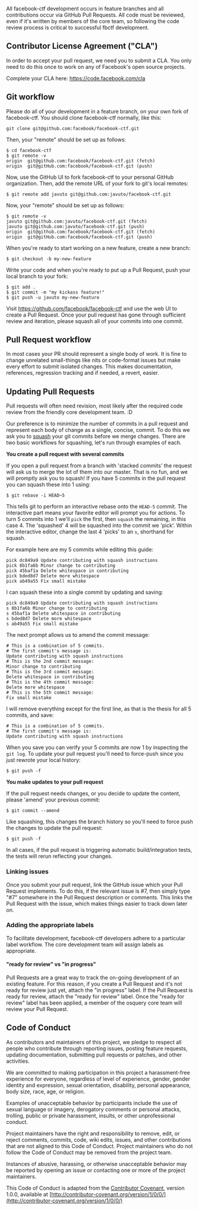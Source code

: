 All facebook-ctf development occurs in feature branches and all contributions occur via GitHub Pull Requests. All code must be reviewed, even if it's written by members of the core team, so following the code review process is critical to successful fbctf development.

## Contributor License Agreement ("CLA")

In order to accept your pull request, we need you to submit a CLA. You only need
to do this once to work on any of Facebook's open source projects.

Complete your CLA here: <https://code.facebook.com/cla>

## Git workflow

Please do all of your development in a feature branch, on your own fork of facebook-ctf. You should clone facebook-ctf normally, like this:

```
git clone git@github.com:facebook/facebook-ctf.git
```

Then, your "remote" should be set up as follows:

```
$ cd facebook-ctf
$ git remote -v
origin  git@github.com:facebook/facebook-ctf.git (fetch)
origin  git@gitHub.com:facebook/facebook-ctf.git (push)
```

Now, use the GitHub UI to fork facebook-ctf to your personal GitHub organization. Then, add the remote URL of your fork to git's local remotes:

```
$ git remote add javuto git@github.com:javuto/facebook-ctf.git
```

Now, your "remote" should be set up as follows:

```
$ git remote -v
javuto git@github.com:javuto/facebook-ctf.git (fetch)
javuto git@github.com:javuto/facebook-ctf.git (push)
origin  git@github.com:facebook/facebook-ctf.git (fetch)
origin  git@gitHub.com:facebook/facebook-ctf.git (push)
```

When you're ready to start working on a new feature, create a new branch:

```
$ git checkout -b my-new-feature
```

Write your code and when you're ready to put up a Pull Request, push your local branch to your fork:

```
$ git add .
$ git commit -m "my kickass feature!"
$ git push -u javuto my-new-feature
```

Visit https://github.com/facebook/facebook-ctf and use the web UI to create a Pull Request. Once your pull request has gone through sufficient review and iteration, please squash all of your commits into one commit.

## Pull Request workflow

In most cases your PR should represent a single body of work. It is fine to change unrelated small-things like nits or code-format issues but make every effort to submit isolated changes. This makes documentation, references, regression tracking and if needed, a revert, easier.

## Updating Pull Requests

Pull requests will often need revision, most likely after the required code review from the friendly core development team. :D

Our preference is to minimize the number of commits in a pull request and represent each body of change as a single, concise, commit. To do this we ask you to [squash](https://git-scm.com/book/en/v2/Git-Tools-Rewriting-History) your git commits before we merge changes. There are two basic workflows for squashing, let's run through examples of each.

**You create a pull request with several commits**

If you open a pull request from a branch with 'stacked commits' the request will ask us to merge the lot of them into our master. That is no fun, and we will promptly ask you to squash! If you have 5 commits in the pull request you can squash these into 1 using:

```
$ git rebase -i HEAD~5
```

This tells git to perform an interactive rebase onto the `HEAD-5` commit. The interactive part means your favorite editor will prompt you for actions. To turn 5 commits into 1 we'll `pick` the first, then `squash` the remaining, in this case 4. The 'squashed' 4 will be squashed into the commit we 'pick'. Within the interactive editor, change the last 4 'picks' to an `s`, shorthand for squash.

For example here are my 5 commits while editing this guide:

```
pick dc849a9 Update contributing with squash instructions
pick 8b1fa6b Minor change to contributing
pick 45baf1a Delete whitespace in contributing
pick bded8d7 Delete more whitespace
pick ab49a55 Fix small mistake
```

I can squash these into a single commit by updating and saving:

```
pick dc849a9 Update contributing with squash instructions
s 8b1fa6b Minor change to contributing
s 45baf1a Delete whitespace in contributing
s bded8d7 Delete more whitespace
s ab49a55 Fix small mistake
```

The next prompt allows us to amend the commit message:

```
# This is a combination of 5 commits.
# The first commit's message is:
Update contributing with squash instructions
# This is the 2nd commit message:
Minor change to contributing
# This is the 3rd commit message:
Delete whitespace in contributing
# This is the 4th commit message:
Delete more whitespace
# This is the 5th commit message:
Fix small mistake
```

I will remove everything except for the first line, as that is the thesis for all 5 commits, and save:

```
# This is a combination of 5 commits.
# The first commit's message is:
Update contributing with squash instructions
```

When you save you can verify your 5 commits are now 1 by inspecting the `git log`. To update your pull request you'll need to force-push since you just rewrote your local history:

```
$ git push -f
```

**You make updates to your pull request**

If the pull request needs changes, or you decide to update the content, please 'amend' your previous commit:

```
$ git commit --amend
```

Like squashing, this changes the branch history so you'll need to force push the changes to update the pull request:

```
$ git push -f
```

In all cases, if the pull request is triggering automatic build/integration tests, the tests will rerun reflecting your changes.

### Linking issues

Once you submit your pull request, link the GitHub issue which your Pull Request implements. To do this, if the relevant issue is #7, then simply type "#7" somewhere in the Pull Request description or comments. This links the Pull Request with the issue, which makes things easier to track down later on.

### Adding the appropriate labels

To facilitate development, facebook-ctf developers adhere to a particular label workflow. The core development team will assign labels as appropriate.

#### "ready for review" vs "in progress"

Pull Requests are a great way to track the on-going development of an existing feature. For this reason, if you create a Pull Request and it's not ready for review just yet, attach the "in progress" label. If the Pull Request is ready for review, attach the "ready for review" label. Once the "ready for review" label has been applied, a member of the osquery core team will review your Pull Request.

## Code of Conduct

As contributors and maintainers of this project, we pledge to respect all people who contribute through reporting issues, posting feature requests, updating documentation, submitting pull requests or patches, and other activities.

We are committed to making participation in this project a harassment-free experience for everyone, regardless of level of experience, gender, gender identity and expression, sexual orientation, disability, personal appearance, body size, race, age, or religion.

Examples of unacceptable behavior by participants include the use of sexual language or imagery, derogatory comments or personal attacks, trolling, public or private harassment, insults, or other unprofessional conduct.

Project maintainers have the right and responsibility to remove, edit, or reject comments, commits, code, wiki edits, issues, and other contributions that are not aligned to this Code of Conduct. Project maintainers who do not follow the Code of Conduct may be removed from the project team.

Instances of abusive, harassing, or otherwise unacceptable behavior may be reported by opening an issue or contacting one or more of the project maintainers.

This Code of Conduct is adapted from the [Contributor Covenant](http://contributor-covenant.org), version 1.0.0, available at [http://contributor-covenant.org/version/1/0/0/](http://contributor-covenant.org/version/1/0/0/)

